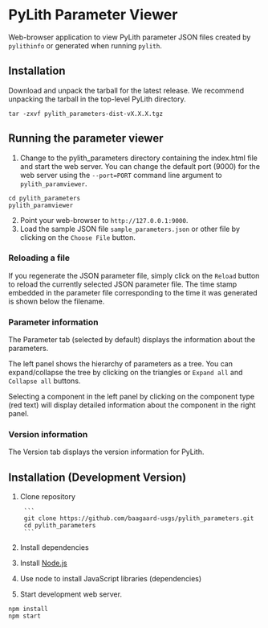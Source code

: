 # PyLith Parameter Viewer

Web-browser application to view PyLith parameter JSON files created by
`pylithinfo` or generated when running `pylith`.

## Installation

Download and unpack the tarball for the latest release. We recommend
unpacking the tarball in the top-level PyLith directory.
   
```
tar -zxvf pylith_parameters-dist-vX.X.X.tgz
```

## Running the parameter viewer

1. Change to the pylith_parameters directory containing the index.html
   file and start the web server. You can change the default port
   (9000) for the web server using the `--port=PORT` command line
   argument to `pylith_paramviewer`.
  ```
  cd pylith_parameters
  pylith_paramviewer
  ```
2. Point your web-browser to `http://127.0.0.1:9000`.
3. Load the sample JSON file `sample_parameters.json` or other file by
   clicking on the `Choose File` button.

### Reloading a file

If you regenerate the JSON parameter file, simply click on the
`Reload` button to reload the currently selected JSON parameter
file. The time stamp embedded in the parameter file corresponding to
the time it was generated is shown below the filename.

### Parameter information

The Parameter tab (selected by default) displays the information about
the parameters.

The left panel shows the hierarchy of parameters as a tree. You can
expand/collapse the tree by clicking on the triangles or `Expand all`
and `Collapse all` buttons.

Selecting a component in the left panel by clicking on the component
type (red text) will display detailed information about the component
in the right panel.

### Version information

The Version tab displays the version information for PyLith.

## Installation (Development Version)

1. Clone repository

        ```
        git clone https://github.com/baagaard-usgs/pylith_parameters.git
        cd pylith_parameters
        ```
		
2. Install dependencies

  1. Install [Node.js](https://nodejs.org)
  2. Use node to install JavaScript libraries (dependencies)
  3. Start development web server.

```
npm install
npm start
```
